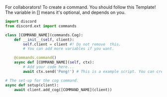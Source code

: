 For collaborators! To create a command. You should follow this Template! The variable in [] means it's optional, and depends on you.

```python
import discord
from discord.ext import commands

class [COMMAND_NAME](commands.Cog):
    def __init__(self, client):
        self.client = client #! Do not remove  this.
        # You can add more variables if you want. 

    @commands.command()
    async def [COMMAND_NAME](self, ctx):
        # Add your code here...
        await ctx.send('Pong!') # This is a example script. You can create your own if you want.

# The set-up for the cog command.
async def setup(client):
    await client.add_cog([COMMAND_NAME](client))
```
